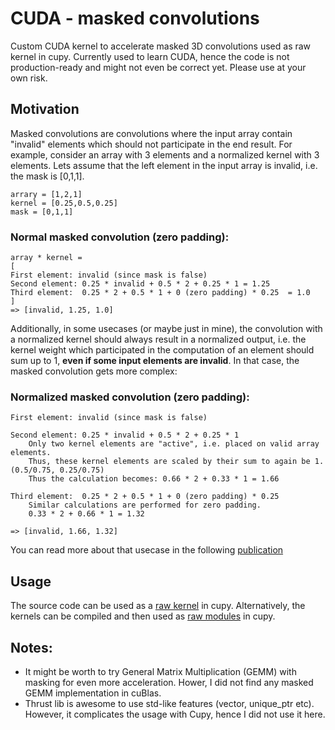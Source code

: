 # CUDA - masked convolutions
Custom CUDA kernel to accelerate masked 3D convolutions used as raw kernel in cupy.
Currently used to learn CUDA, hence the code is not production-ready and might not even be correct yet. Please use at your own risk.

## Motivation

Masked convolutions are convolutions where the input array contain "invalid" elements which should not participate in the end result. For example, consider an array with 3 elements and a normalized kernel with 3 elements. Lets assume that the left element in the input array is invalid, i.e. the mask is [0,1,1].
```
arrary = [1,2,1]
kernel = [0.25,0.5,0.25]
mask = [0,1,1]
```

### Normal masked convolution (zero padding):
```
array * kernel =
[
First element: invalid (since mask is false)
Second element: 0.25 * invalid + 0.5 * 2 + 0.25 * 1 = 1.25
Third element:  0.25 * 2 + 0.5 * 1 + 0 (zero padding) * 0.25  = 1.0
]
=> [invalid, 1.25, 1.0]
```

Additionally, in some usecases (or maybe just in mine), the convolution with a normalized kernel should always result in a normalized output, i.e. the kernel weight which participated in the computation of an element should sum up to 1, **even if some input elements are invalid**. In that case, the masked convolution gets more complex:

### Normalized masked convolution (zero padding):
```
First element: invalid (since mask is false)

Second element: 0.25 * invalid + 0.5 * 2 + 0.25 * 1
    Only two kernel elements are "active", i.e. placed on valid array elements.
    Thus, these kernel elements are scaled by their sum to again be 1. (0.5/0.75, 0.25/0.75)
    Thus the calculation becomes: 0.66 * 2 + 0.33 * 1 = 1.66

Third element:  0.25 * 2 + 0.5 * 1 + 0 (zero padding) * 0.25
    Similar calculations are performed for zero padding.
    0.33 * 2 + 0.66 * 1 = 1.32

=> [invalid, 1.66, 1.32]
```

You can read more about that usecase in the following [publication](https://pubs.acs.org/doi/abs/10.1021/acsami.4c04641)


## Usage
The source code can be used as a [raw kernel](https://docs.cupy.dev/en/stable/user_guide/kernel.html#raw-kernels) in cupy.
Alternatively, the kernels can be compiled and then used as [raw modules](https://docs.cupy.dev/en/stable/user_guide/kernel.html#raw-modules) in cupy.

## Notes:
- It might be worth to try General Matrix Multiplication (GEMM) with masking for even more acceleration. Hower, I did not find any masked GEMM implementation in cuBlas.
- Thrust lib is awesome to use std-like features (vector, unique_ptr etc). However, it complicates the usage with Cupy, hence I did not use it here.
